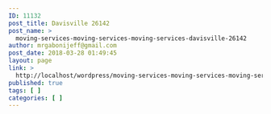 ```yaml
---
ID: 11132
post_title: Davisville 26142
post_name: >
  moving-services-moving-services-moving-services-davisville-26142
author: mrgabonijeff@gmail.com
post_date: 2018-03-28 01:49:45
layout: page
link: >
  http://localhost/wordpress/moving-services-moving-services-moving-services-davisville-26142/
published: true
tags: [ ]
categories: [ ]
---
```

